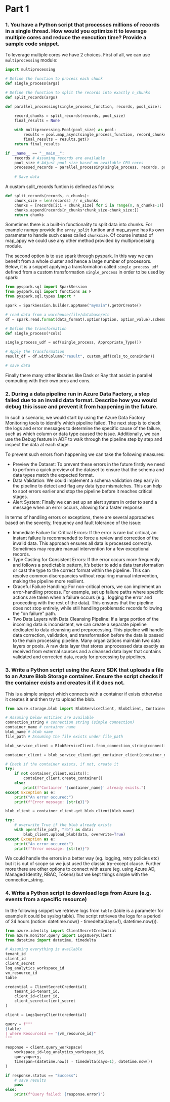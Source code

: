 # Part 1

### 1. You have a Python script that processes millions of records in a single thread. How would you optimize it to leverage multiple cores and reduce the execution time? Provide a sample code snippet.

To leverage multiple cores we have 2 choices. First of all, we can use `multiprocessing` module:

```python
import multiprocessing

# Define the function to process each chunk
def single_process(args)

# Define the function to split the records into exactly n_chunks
def split_records(args)

def parallel_processing(single_process_function, records, pool_size):

    record_chunks = split_records(records, pool_size)
    final_results = None
    
    with multiprocessing.Pool(pool_size) as pool:
        results = pool.map_async(single_process_function, record_chunks)
        final_results = results.get()
    return final_results

if __name__ == "__main__":
    records # Assuming records are available
    pool_size # Adjust pool size based on available CPU cores
    processed_records = parallel_processing(single_process, records, pool_size)
    
    # Save data
```

A custom split_records funtion is defined as follows:

```python
def split_records(records, n_chunks):
    chunk_size = len(records) // n_chunks
    chunks = [records[i:i + chunk_size] for i in range(0, n_chunks-1)]
    chunks.append(records[n_chunks*chunk_size-chunk_size:])
    return chunks
```

Sometimes there is a built-in functionality to split data into chunks. For example numpy provide the `array_split` funtion and map_async has its own parameter to handle such cases called `chunksize`. Of course instead of map_appy we could use any other method provided by multiprocessing module.

The second option is to use spark through pyspark. In this way we can benefit from a whole cluster and hence a large number of processors.
Below, it is a snippet applying a transformation called `single_process_udf` defined from a custom transformation `single_process` in order to be used by spark:

```python
from pyspark.sql import SparkSession
from pyspark.sql import functions as F
from pyspark.sql.types import *

spark = SparkSession.builder.appName("mymain").getOrCreate()

# read data from a warehouse/file/database/etc
df = spark.read.format(data_format).option(option, option_value).schema(data_schema).load(path_to_data)

# Define the transformation
def single_process(*cols)

single_process_udf = udf(single_process, Appropriate_Type())

# Apply the transformation
result_df = df.withColumn("result", custom_udf(cols_to_consinder))

# save data
```

Finally there many other libraries like Dask or Ray that assist in parallel computing with their own pros and cons.

### 2. During a data pipeline run in Azure Data Factory, a step failed due to an invalid data format. Describe how you would debug this issue and prevent it from happening in the future.

In such a scenario, we would start by using the Azure Data Factory Monitoring tools to identify which pipeline failed. The next step is to check the logs and error messages to determine the specific cause of the failure, such as which column or data type caused the issue. Additionally, we can use the Debug feature in ADF to walk through the pipeline step by step and inspect the data at each stage.

To prevent such errors from happening we can take the following measures:
- Preview the Dataset: To prevent these errors in the future firstly we need to perform a quick preview of the dataset to ensure that the schema and data types match the expected format.
- Data Validation: We could implement a schema validation step early in the pipeline to detect and flag any data type mismatches. This can help to spot errors earlier and stop the pipeline before it reaches critical stages.
- Alert System: Finally we can set up an alert system in order to send a message when an error occurs, allowing for a faster response.

In terms of handling errors or exceptions, there are several approaches based on the severity, frequency and fault tolerance of the issue:

- Immediate Failure for Critical Errors: If the error is rare but critical, an instant failure is recommended to force a review and correction of the invalid data. This approach ensures all data is processed correctly. Sometimes may require manual intervention for a few exceptional records.
- Type Casting for Consistent Errors: If the error occurs more frequently and follows a predictable pattern, it’s better to add a data transformation or cast the type to the correct format within the pipeline. This can resolve common discrepancies without requiring manual intervention, making the pipeline more resilient.
- Graceful Failure Handling: For non-critical errors, we can implement an error-handling process. For example, set up failure paths where specific actions are taken when a failure occurs (e.g., logging the error and proceeding with the rest of the data). This ensures that the pipeline does not stop entirely, while still handling problematic records following the "on failure" path.
- Two Data Layers with Data Cleansing Pipeline: If a large portion of the incoming data is inconsistent, we can create a separate pipeline dedicated to data cleansing and preprocessing. This pipeline will handle data correction, validation, and transformation before the data is passed to the main processing pipeline. Many organizations maintain two data layers or pools. A raw data layer that stores unprocessed data exactly as received from external sources and a cleansed data layer that contains validated and corrected data, ready for processing by pipelines.

### 3. Write a Python script using the Azure SDK that uploads a file to an Azure Blob Storage container. Ensure the script checks if the container exists and creates it if it does not.

This is a simple snippet which connects with a container if exists otherwise it creates it and then try to upload the blob.

```python
from azure.storage.blob import BlobServiceClient, BlobClient, ContainerClient

# Assuming below entities are available
connection_string # connection string (simple connection)
container_name # container name
blob_name # blob name
file_path # Assuming the file exists under file_path

blob_service_client = BlobServiceClient.from_connection_string(connection_string)

container_client = blob_service_client.get_container_client(container_name)

# Check if the container exists, if not, create it
try:
    if not container_client.exists():
        container_client.create_container()
    else:
        print(f"Container '{container_name}' already exists.")
except Exception as e:
    print("An error occured:")
    print(f"Error message: {str(e)}")

blob_client = container_client.get_blob_client(blob_name)

try:
    # overwrite True if the blob already exists
    with open(file_path, "rb") as data:
        blob_client.upload_blob(data, overwrite=True)
except Exception as e:
    print("An error occured:")
    print(f"Error message: {str(e)}")
```

We could handle the errors in a better way (eg. logging, retry policies etc) but it is out of scope so we just used the classic try-except clause. Further more there are other options to connect with azure (eg. using Azure AD, Managed Identity, RBAC, Tokens) but we kept things simple with the connection_string.

### 4. Write a Python script to download logs from Azure (e.g. events from a specific resource)

In the following snippet we retrieve logs from `table` (table is a parameter for example it could be syslog table). The script retrieves the logs for a period of 24 hours (notice: datetime.now() - timedelta(days=1), datetime.now()).

```python
from azure.identity import ClientSecretCredential
from azure.monitor.query import LogsQueryClient
from datetime import datetime, timedelta

# Assuming everything is available
tenant_id
client_id
client_secret
log_analytics_workspace_id
vm_resource_id
table

credential = ClientSecretCredential(
    tenant_id=tenant_id,
    client_id=client_id,
    client_secret=client_secret
)

client = LogsQueryClient(credential)

query = f"""
{table}
| where ResourceId == "{vm_resource_id}"
"""

response = client.query_workspace(
    workspace_id=log_analytics_workspace_id,
    query=query,
    timespan=(datetime.now() - timedelta(days=1), datetime.now())
)

if response.status == "Success":
    # save results
    pass
else:
    print(f"Query failed: {response.error}")
```
